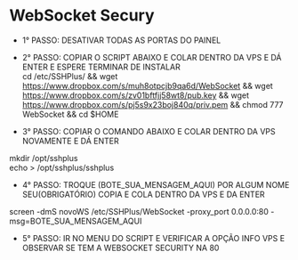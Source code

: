 # WebSocket Secury
* 1° PASSO: DESATIVAR TODAS AS PORTAS DO PAINEL <br>
* 2° PASSO: COPIAR O SCRIPT ABAIXO E COLAR DENTRO DA VPS E DÁ ENTER E ESPERE TERMINAR DE INSTALAR<br>
cd /etc/SSHPlus/ && wget https://www.dropbox.com/s/muh8otpcjb9qa6d/WebSocket && wget https://www.dropbox.com/s/zv01bftfjj58wt8/pub.key && wget https://www.dropbox.com/s/pj5s9x23boj840q/priv.pem && chmod 777 WebSocket && cd $HOME<br>

* 3° PASSO: COPIAR O COMANDO ABAIXO E COLAR DENTRO DA VPS NOVAMENTE E DÁ ENTER<br>

 mkdir /opt/sshplus<br>
 echo > /opt/sshplus/sshplus<br>

* 4° PASSO: TROQUE (BOTE_SUA_MENSAGEM_AQUI) POR ALGUM NOME SEU(OBRIGATÓRIO) COPIA E COLA DENTRO DA VPS E DA ENTER<br>

 screen -dmS novoWS /etc/SSHPlus/WebSocket -proxy_port 0.0.0.0:80 -msg=BOTE_SUA_MENSAGEM_AQUI<br>

* 5° PASSO: IR NO MENU DO SCRIPT E VERIFICAR A OPÇÃO INFO VPS E OBSERVAR SE TEM A WEBSOCKET SECURITY NA 80<br>

